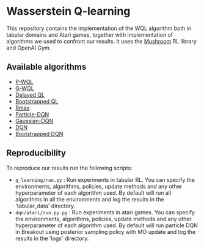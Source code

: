 # Wasserstein Q-learning

This repository contains the implementation of the WQL algorithm both in tabular domains and Atari games, together with implementation of algorithms we used to confront our results. It uses the [Mushroom](https://github.com/AIRLab-POLIMI/mushroom) RL library and OpenAI Gym.

## Available algorithms
- [P-WQL](q_learning/particle_q_learning.py)
- [G-WQL](q_learning/wq_learning.py)
- [Delayed QL](q_learning/delayed_q_learning.py)
- [Bootstrapped QL](q_learning/boot_q_learning.py)
- [Rmax](r_max/r_max.py)
- [Particle-DQN](dqn/particle_dqn.py)
- [Gaussian-DQN](dqn/gaussian_dqn.py)
- [DQN](dqn/dqn.py)
- [Bootstrapped DQN](dqn/bootstrapped_dqn.py)

## Reproducibility 
To reproduce our results run the following scripts:
- `q_learning/run.py` : Run experiments in tabular RL. You can specify the environments, algorithms, policies, update methods and any other hyperparameter of each algorithm used. By default will run all algorithms in all the environments and log the results in the 'tabular_data' directory.
- `dqn/atari/run.py.py` : Run experiments in atari games. You can specify the environments, algorithms, policies, update methods and any other hyperparameter of each algorithm used. By default will run particle DQN in Breakout using posterior sampling policy with MO update and log the results in the 'logs' directory.
